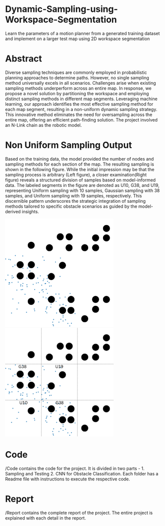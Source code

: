 # Dynamic-Sampling-using-Workspace-Segmentation
Learn the parameters of a motion planner from a generated training dataset and implement on a larger test map using 2D workspace segmentation

# Abstract
Diverse sampling techniques are commonly employed in probabilistic planning approaches to determine paths. However, no single sampling method universally excels in all scenarios. Challenges arise when existing sampling methods underperform across an entire map. In response, we propose a novel solution by partitioning the workspace and employing distinct sampling methods in different map segments. Leveraging machine learning, our approach identifies the most effective sampling method for each map segment, resulting in a non-uniform dynamic sampling strategy. This innovative method eliminates the need for oversampling across the entire map, offering an efficient path-finding solution. The project involved an N-Link chain as the robotic model.

# Non Uniform Sampling Output
Based on the training data, the model provided the number of nodes and sampling methods for each section of the map. The resulting sampling is shown in the following figure. While the initial impression may be that the sampling process is arbitrary (Left figure), a closer examination(Right figure) reveals a structured division of samples based on model-informed data. The labeled segments in the figure are denoted as U10, G38, and U19, representing Uniform sampling with 10 samples, Gaussian sampling with 38 samples, and Uniform sampling with 19 samples, respectively. This discernible pattern underscores the strategic integration of sampling methods tailored to specific obstacle scenarios as guided by the model-derived insights.

<kbd><img src='Results/Iterations_without_outputs/Iteration5/Samled_TM4.png' width='350'></kbd><kbd><img src='Results/Iterations_without_outputs/Iteration5/G38.png' width='350'></kbd>

# Code
/Code contains the code for the project. It is divided in two parts - 1. Sampling and Testing 2. CNN for Obstacle Classification. Each folder has a Readme file with instructions to execute the respective code.

# Report
/Report contains the complete report of the project. The entire project is explained with each detail in the report.
